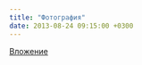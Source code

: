 ```yaml
---
title: "Фотография"
date: 2013-08-24 09:15:00 +0300
---
```



[Вложение](/assets/vk_photos/1/rG1u_AOCbKg.jpg)
